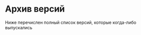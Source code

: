 <script setup>
import Archive from '../components/Archive.vue'
</script>

# Архив версий

Ниже перечислен полный список версий, которые когда-либо выпускались

<Archive />